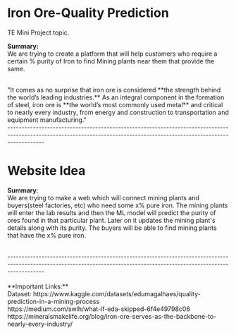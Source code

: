 # Iron Ore-Quality Prediction

TE Mini Project topic. 

**Summary:**<br>
We are trying to create a platform that will help customers who require a certain % purity of Iron to find Mining plants near them that provide the same.

<br>
"It comes as no surprise that iron ore is considered **the strength behind the world’s leading industries.** As an integral component in the formation of steel, iron ore is **the world’s most commonly used metal** and critical to nearly every industry, from energy and construction to transportation and equipment manufacturing."


<br>
-------------------------------------------------------------------------------------------------------------------------------------------------------------------------
<br>

# Website Idea

**Summary**:<br>
We are trying to make a web which will connect mining plants and buyers(steel factories, etc) who need some x% pure iron. The mining plants will enter the lab results and then the ML model will predict the purity of ores found in that particular plant. Later on it updates the mining plant's details along with its purity. The buyers will be able to find mining plants that have the x% pure iron.


<br>
-------------------------------------------------------------------------------------------------------------------------------------------------------------------------
<br>
<br>**Important Links:**<br>
Dataset: https://www.kaggle.com/datasets/edumagalhaes/quality-prediction-in-a-mining-process<br>
https://medium.com/swlh/what-if-eda-skipped-6f4e49798c06<br>
https://mineralsmakelife.org/blog/iron-ore-serves-as-the-backbone-to-nearly-every-industry/<br>
